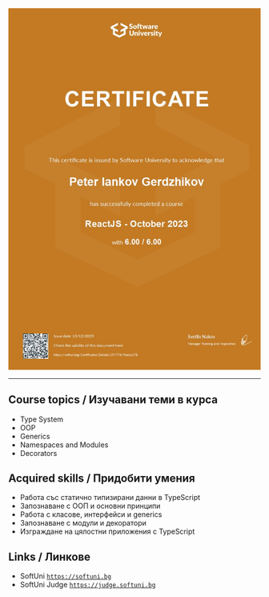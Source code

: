 <div align="center">
  <img src="https://github.com/PowerCell46/React-JS/blob/main/ReactJS%20-Oct%202023%20-%20Peter%20Gerdzhikov.jpeg"
  alt="JS-Backend-Jan-2024">
</div>

---

## Course topics / Изучавани теми в курса 

- Type System
- OOP
- Generics
- Namespaces and Modules
- Decorators

## Acquired skills / Придобити умения

- Работа със статично типизирани данни в TypeScript
- Запознаване с ООП и основни принципи
- Работа с класове, интерфейси и generics
- Запознаване с модули и декоратори
- Изграждане на цялостни приложения с TypeScript

## Links / Линкове

- SoftUni 
<a href="https://softuni.bg">`https://softuni.bg`</a>
- SoftUni Judge 
<a href="https://judge.softuni.bg">`https://judge.softuni.bg`</a>
